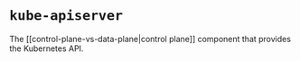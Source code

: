 # `kube-apiserver`
The [[control-plane-vs-data-plane|control plane]] component that provides the Kubernetes API.
